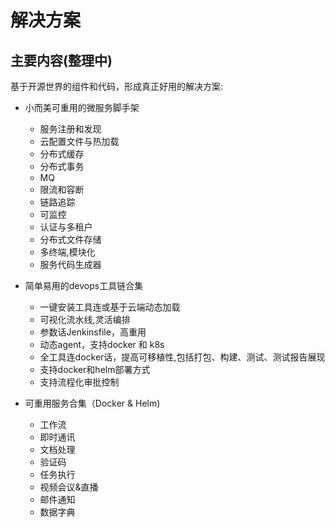# 解决方案

## 主要内容(整理中)

基于开源世界的组件和代码，形成真正好用的解决方案:

* 小而美可重用的微服务脚手架

  * 服务注册和发现
  * 云配置文件与热加载
  * 分布式缓存
  * 分布式事务
  * MQ
  * 限流和容断
  * 链路追踪
  * 可监控
  * 认证与多租户
  * 分布式文件存储
  * 多终端,模块化
  * 服务代码生成器

* 简单易用的devops工具链合集

  * 一键安装工具连或基于云端动态加载
  * 可视化流水线,灵活编排
  * 参数话Jenkinsfile，高重用
  * 动态agent，支持docker 和 k8s
  * 全工具连docker话，提高可移植性,包括打包、构建、测试、测试报告展现
  * 支持docker和helm部署方式
  * 支持流程化审批控制

* 可重用服务合集（Docker & Helm)

  * 工作流
  * 即时通讯
  * 文档处理
  * 验证码
  * 任务执行
  * 视频会议&直播
  * 邮件通知
  * 数据字典
  